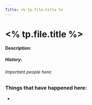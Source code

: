 ```yaml
---
Title: <% tp.file.title %>
---
```

# <% tp.file.title %>
#### Description:

##### History:

###### Important people here:



### Things that have happened here:
* 
